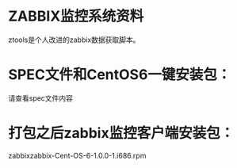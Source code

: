 # ZABBIX监控系统资料
ztools是个人改进的zabbix数据获取脚本。
# SPEC文件和CentOS6一键安装包：
请查看spec文件内容
# 打包之后zabbix监控客户端安装包：
zabbixzabbix-Cent-OS-6-1.0.0-1.i686.rpm

